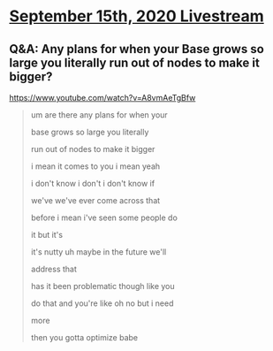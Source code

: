 # [September 15th, 2020 Livestream](../2020-09-15.md)
## Q&A: Any plans for when your Base grows so large you literally run out of nodes to make it bigger?
https://www.youtube.com/watch?v=A8vmAeTgBfw
> um are there any plans for when your
>
> base grows so large you literally
>
> run out of nodes to make it bigger
>
> i mean it comes to you i mean yeah
>
> i don't know i don't i don't know if
>
> we've we've ever come across that
>
> before i mean i've seen some people do
>
> it but it's
>
> it's nutty uh maybe in the future we'll
>
> address that
>
> has it been problematic though like you
>
> do that and you're like oh no but i need
>
> more
>
> then you gotta optimize babe
>
